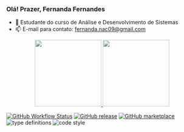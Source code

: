 ### Olá! Prazer, Fernanda Fernandes
 
  - 🌱 Estudante do curso de Análise e Desenvolvimento de Sistemas
  - 📫 E-mail para contato: fernanda.nac09@gmail.com

<div align="center">
    <a href="https://github.com/Fernandeezz">
     <img height="175m" src="https://github-readme-stats.vercel.app/api?username=Fernandeezz&show_icons=true&theme=midnight-purple&include_all_commits=true&count_private=true"/>
     <img height="175em" src="https://github-readme-stats.vercel.app/api/top-langs/?username=Fernandeezz&layout=compact&langs_count=16&theme=midnight-purple"/>
    </a>
  </div>
  
[![GitHub Workflow Status](https://img.shields.io/github/actions/workflow/status/platane/platane/main.yml?label=action&style=flat-square)](https://github.com/Platane/Platane/actions/workflows/main.yml)
[![GitHub release](https://img.shields.io/github/release/platane/snk.svg?style=flat-square)](https://github.com/platane/snk/releases/latest)
[![GitHub marketplace](https://img.shields.io/badge/marketplace-snake-blue?logo=github&style=flat-square)](https://github.com/marketplace/actions/generate-snake-game-from-github-contribution-grid)
![type definitions](https://img.shields.io/npm/types/typescript?style=flat-square)
![code style](https://img.shields.io/badge/code_style-prettier-ff69b4.svg?style=flat-square)
